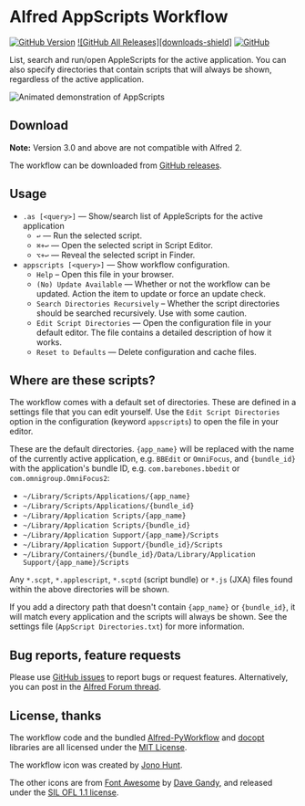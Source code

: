 # Alfred AppScripts Workflow

[![GitHub Version][version-shield]][releases]
[![GitHub All Releases][downloads-shield]][releases]
[![GitHub][license-shield]][mit-license]

List, search and run/open AppleScripts for the active application. You can also specify directories that contain scripts that will always be shown, regardless of the active application.

![][demo]

## Download

**Note:** Version 3.0 and above are not compatible with Alfred 2.

The workflow can be downloaded from [GitHub releases][gh-releases].

## Usage

- `.as [<query>]` — Show/search list of AppleScripts for the active application
  - `↩` — Run the selected script.
  - `⌘+↩` — Open the selected script in Script Editor.
  - `⌥+↩` — Reveal the selected script in Finder.
- `appscripts [<query>]` — Show workflow configuration.
  - `Help` – Open this file in your browser.
  - `(No) Update Available` — Whether or not the workflow can be updated. Action the item to update or force an update check.
  - `Search Directories Recursively` – Whether the script directories should be searched recursively. Use with some caution.
  - `Edit Script Directories` — Open the configuration file in your default editor. The file contains a detailed description of how it works.
  - `Reset to Defaults` — Delete configuration and cache files.

## Where are these scripts?

The workflow comes with a default set of directories. These are defined in a settings file that you can edit yourself. Use the `Edit Script Directories` option in the configuration (keyword `appscripts`) to open the file in your editor.

These are the default directories. `{app_name}` will be replaced with the name of the currently active application, e.g. `BBEdit` or `OmniFocus`, and `{bundle_id}` with the application's bundle ID, e.g. `com.barebones.bbedit` or `com.omnigroup.OmniFocus2`:

- `~/Library/Scripts/Applications/{app_name}`
- `~/Library/Scripts/Applications/{bundle_id}`
- `~/Library/Application Scripts/{app_name}`
- `~/Library/Application Scripts/{bundle_id}`
- `~/Library/Application Support/{app_name}/Scripts`
- `~/Library/Application Support/{bundle_id}/Scripts`
- `~/Library/Containers/{bundle_id}/Data/Library/Application Support/{app_name}/Scripts`

Any `*.scpt`, `*.applescript`, `*.scptd` (script bundle) or `*.js` (JXA) files found within the above directories will be shown.

If you add a directory path that doesn't contain `{app_name}` or `{bundle_id}`, it will match every application and the scripts will always be shown. See the settings file (`AppScript Directories.txt`) for more information.

## Bug reports, feature requests

Please use [GitHub issues][gh-issues] to report bugs or request features. Alternatively, you can post in the [Alfred Forum thread][forum-thread].

## License, thanks

The workflow code and the bundled [Alfred-PyWorkflow][alfred-pyworkflow] and [docopt][docopt] libraries are all licensed under the [MIT License][mit-license].

The workflow icon was created by [Jono Hunt][jono].

The other icons are from [Font Awesome][font-awesome] by [Dave Gandy][dave-gandy], and released under the [SIL OFL 1.1 license][sil-license].

[alfred-pyworkflow]: https://github.com/harrtho/alfred-pyworkflow
[cc-license]: https://creativecommons.org/licenses/by-nc/3.0/
[dave-gandy]: https://twitter.com/davegandy
[demo]: https://raw.githubusercontent.com/harrtho/alfred-appscripts/master/demo.gif "Animated demonstration of AppScripts"
[docopt]: https://github.com/docopt/docopt
[font-awesome]: http://fortawesome.github.io/Font-Awesome/
[forum-thread]: http://www.alfredforum.com/topic/4218-appscripts
[gh-issues]: https://github.com/harrtho/alfred-appscripts/issues
[gh-releases]: https://github.com/harrtho/alfred-appscripts/releases
[jono]: https://www.alfredforum.com/profile/66-jono/
[license-shield]: https://img.shields.io/github/license/harrtho/alfred-appscripts.svg
[mit-license]: https://opensource.org/licenses/MIT
[releases]: https://github.com/harrtho/alfred-appscripts/releases
[sil-license]: https://scripts.sil.org/OFL
[version-shield]: https://img.shields.io/github/release/harrtho/alfred-appscripts.svg
